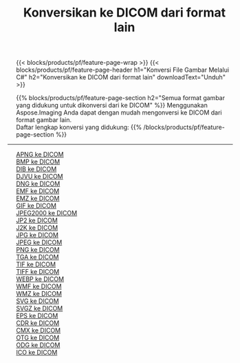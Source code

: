 ﻿---
title: Konversikan ke DICOM dari format lain 
weight: 3920
url: /id/net/conversion/to/dicom 
lang: id
langdirlevel: 2
locales: zh-hans,ja,it,ru,de,es,fr,nl,id,lt,pl,pt,vi,tr,ko,zh-hant,ar,hi,th,sv,cs,uk,he
description: Menggunakan Aspose.Imaging Anda dapat dengan mudah mengonversi ke DICOM dari format lain
---

{{< blocks/products/pf/feature-page-wrap >}}
{{< blocks/products/pf/feature-page-header h1="Konversi File Gambar Melalui C#" h2="Konversikan ke DICOM dari format lain" downloadText="Unduh" >}}


{{% blocks/products/pf/feature-page-section  h2="Semua format gambar yang didukung untuk dikonversi dari ke DICOM" %}}
Menggunakan Aspose.Imaging Anda dapat dengan mudah mengonversi ke DICOM dari format gambar lain.
<br/>
Daftar lengkap konversi yang didukung:
{{% /blocks/products/pf/feature-page-section %}}
<div class="container-fluid productfamilypage bg-gray">
    <div class="convertypes bg-gray agp-content section">
        <div class="container">
		<hr style="margin-left:-20px;"/>
		<div class="row other-converters">
		    <div class='col-md-2 other-converter remove-lp remove-rp'><a href="/imaging/id/net/conversion/apng-to-dicom" >APNG ke DICOM</a></div>
<div class='col-md-2 other-converter remove-lp remove-rp'><a href="/imaging/id/net/conversion/bmp-to-dicom" >BMP ke DICOM</a></div>
<div class='col-md-2 other-converter remove-lp remove-rp'><a href="/imaging/id/net/conversion/dib-to-dicom" >DIB ke DICOM</a></div>
<div class='col-md-2 other-converter remove-lp remove-rp'><a href="/imaging/id/net/conversion/djvu-to-dicom" >DJVU ke DICOM</a></div>
<div class='col-md-2 other-converter remove-lp remove-rp'><a href="/imaging/id/net/conversion/dng-to-dicom" >DNG ke DICOM</a></div>
<div class='col-md-2 other-converter remove-lp remove-rp'><a href="/imaging/id/net/conversion/emf-to-dicom" >EMF ke DICOM</a></div>
<div class='col-md-2 other-converter remove-lp remove-rp'><a href="/imaging/id/net/conversion/emz-to-dicom" >EMZ ke DICOM</a></div>
<div class='col-md-2 other-converter remove-lp remove-rp'><a href="/imaging/id/net/conversion/gif-to-dicom" >GIF ke DICOM</a></div>
<div class='col-md-2 other-converter remove-lp remove-rp'><a href="/imaging/id/net/conversion/jpeg2000-to-dicom" >JPEG2000 ke DICOM</a></div>
<div class='col-md-2 other-converter remove-lp remove-rp'><a href="/imaging/id/net/conversion/jp2-to-dicom" >JP2 ke DICOM</a></div>
<div class='col-md-2 other-converter remove-lp remove-rp'><a href="/imaging/id/net/conversion/j2k-to-dicom" >J2K ke DICOM</a></div>
<div class='col-md-2 other-converter remove-lp remove-rp'><a href="/imaging/id/net/conversion/jpg-to-dicom" >JPG ke DICOM</a></div>
<div class='col-md-2 other-converter remove-lp remove-rp'><a href="/imaging/id/net/conversion/jpeg-to-dicom" >JPEG ke DICOM</a></div>
<div class='col-md-2 other-converter remove-lp remove-rp'><a href="/imaging/id/net/conversion/png-to-dicom" >PNG ke DICOM</a></div>
<div class='col-md-2 other-converter remove-lp remove-rp'><a href="/imaging/id/net/conversion/tga-to-dicom" >TGA ke DICOM</a></div>
<div class='col-md-2 other-converter remove-lp remove-rp'><a href="/imaging/id/net/conversion/tif-to-dicom" >TIF ke DICOM</a></div>
<div class='col-md-2 other-converter remove-lp remove-rp'><a href="/imaging/id/net/conversion/tiff-to-dicom" >TIFF ke DICOM</a></div>
<div class='col-md-2 other-converter remove-lp remove-rp'><a href="/imaging/id/net/conversion/webp-to-dicom" >WEBP ke DICOM</a></div>
<div class='col-md-2 other-converter remove-lp remove-rp'><a href="/imaging/id/net/conversion/wmf-to-dicom" >WMF ke DICOM</a></div>
<div class='col-md-2 other-converter remove-lp remove-rp'><a href="/imaging/id/net/conversion/wmz-to-dicom" >WMZ ke DICOM</a></div>
<div class='col-md-2 other-converter remove-lp remove-rp'><a href="/imaging/id/net/conversion/svg-to-dicom" >SVG ke DICOM</a></div>
<div class='col-md-2 other-converter remove-lp remove-rp'><a href="/imaging/id/net/conversion/svgz-to-dicom" >SVGZ ke DICOM</a></div>
<div class='col-md-2 other-converter remove-lp remove-rp'><a href="/imaging/id/net/conversion/eps-to-dicom" >EPS ke DICOM</a></div>
<div class='col-md-2 other-converter remove-lp remove-rp'><a href="/imaging/id/net/conversion/cdr-to-dicom" >CDR ke DICOM</a></div>
<div class='col-md-2 other-converter remove-lp remove-rp'><a href="/imaging/id/net/conversion/cmx-to-dicom" >CMX ke DICOM</a></div>
<div class='col-md-2 other-converter remove-lp remove-rp'><a href="/imaging/id/net/conversion/otg-to-dicom" >OTG ke DICOM</a></div>
<div class='col-md-2 other-converter remove-lp remove-rp'><a href="/imaging/id/net/conversion/odg-to-dicom" >ODG ke DICOM</a></div>
<div class='col-md-2 other-converter remove-lp remove-rp'><a href="/imaging/id/net/conversion/ico-to-dicom" >ICO ke DICOM</a></div>
                </div>
        </div>
    </div>
</div>
<br/>

